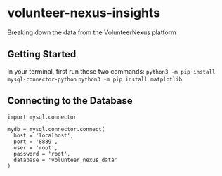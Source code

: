# volunteer-nexus-insights
Breaking down the data from the VolunteerNexus platform

## Getting Started

In your terminal, first run these two commands:
```python3 -m pip install mysql-connector-python```
```python3 -m pip install matplotlib```

## Connecting to the Database
```
import mysql.connector

mydb = mysql.connector.connect(
  host = 'localhost',
  port = '8889',
  user = 'root',
  password = 'root',
  database = 'volunteer_nexus_data'
)
```